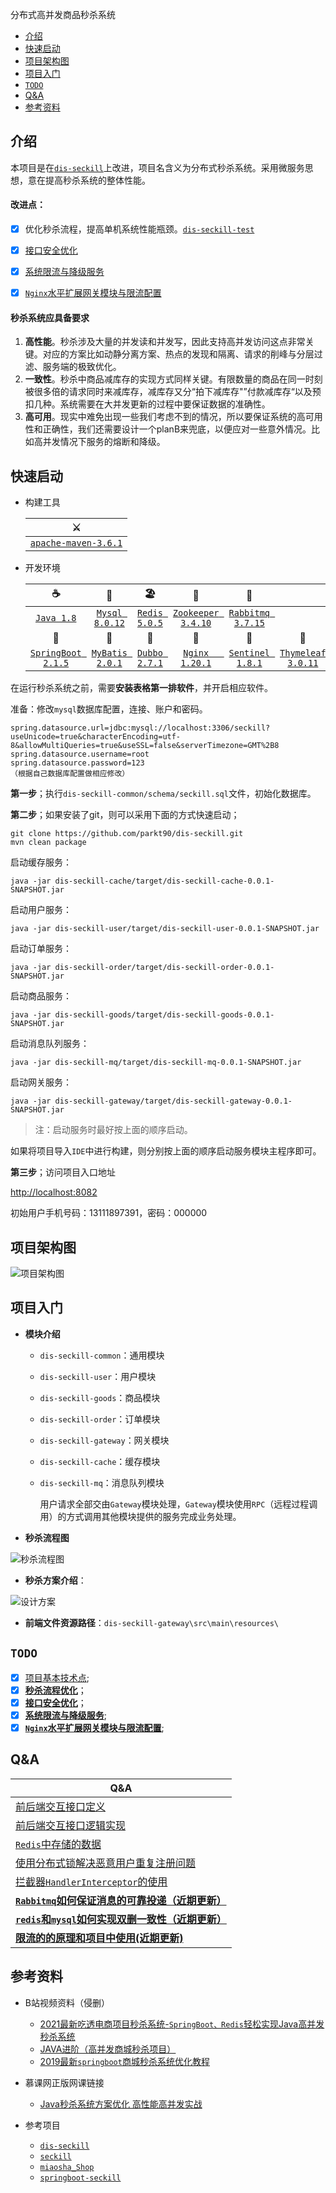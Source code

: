 分布式高并发商品秒杀系统

- [介绍](#介绍)
- [快速启动](#快速启动)
- [项目架构图](#项目架构图)
- [项目入门](#项目入门)
- [`TODO`](#TODO)
- [Q&A](#Q&A)
- [参考资料](#参考资料)


## 介绍

本项目是在[`dis-seckill`](https://github.com/Grootzz/dis-seckill)上改进，项目名含义为分布式秒杀系统。采用微服务思想，意在提高秒杀系统的整体性能。

#### 改进点：

- [x] 优化秒杀流程，提高单机系统性能瓶颈。[`dis-seckill-test`](https://github.com/parkt90/dis-seckill-test)

- [x] [接口安全优化](doc/接口安全优化.md)

- [x] [系统限流与降级服务](doc/系统限流与降级服务.md)

- [x] [`Nginx`水平扩展网关模块与限流配置](doc/nginx.md)

#### 秒杀系统应具备要求

1. **高性能**。秒杀涉及大量的并发读和并发写，因此支持高并发访问这点非常关键。对应的方案比如动静分离方案、热点的发现和隔离、请求的削峰与分层过滤、服务端的极致优化。
2. **一致性**。秒杀中商品减库存的实现方式同样关键。有限数量的商品在同一时刻被很多倍的请求同时来减库存，减库存又分“拍下减库存"”付款减库存“以及预扣几种。系统需要在大并发更新的过程中要保证数据的准确性。
3. **高可用**。现实中难免出现一些我们考虑不到的情况，所以要保证系统的高可用性和正确性，我们还需要设计一个planB来兜底，以便应对一些意外情况。比如高并发情况下服务的熔断和降级。

## 快速启动

- 构建工具

  | ⚔️                                                 |
  | ------------------------------------------------- |
  | [`apache-maven-3.6.1`](https://maven.apache.org/) |

- 开发环境

  |                              ☕                               |                              🌁                               |                              🏖                               |                              🎯                               |                          🦄                          |                                                  |                                              |
  | :----------------------------------------------------------: | :----------------------------------------------------------: | :----------------------------------------------------------: | :----------------------------------------------------------: | :-------------------------------------------------: | :----------------------------------------------: | :------------------------------------------: |
  |          [`Java 1.8`](https://www.java.com/zh-CN/)           |   [`Mysql 8.0.12`](https://dev.mysql.com/downloads/mysql/)   | [`Redis 5.0.5`](https://github.com/zaiyunduan123/Java-Interview/blob/master/notes/database/Redis.md) | [`Zookeeper 3.4.10`](https://github.com/zaiyunduan123/Java-Interview/blob/master/notes/framework/Zookeeper.md) |   [`Rabbitmq 3.7.15`](https://www.rabbitmq.com/)    |                                                  |                                              |
  |                              🧐                               |                              🥇                               |                              🌈                               |                              🍻                               |                          🚀                          |                        📮                         |                      🚏                       |
  | [`SpringBoot 2.1.5`](https://spring.io/projects/spring-boot) | [`MyBatis 2.0.1`](https://mybatis.org/mybatis-3/zh/index.html) | [`Dubbo 2.7.1`](https://github.com/zaiyunduan123/Java-Interview/blob/master/notes/framework/Dubbo.md) |        [`Nginx   1.20.1`](https://www.nginx.cn/doc/)         | [`Sentinel 1.8.1`](https://sentinelguard.io/zh-cn/) | [`Thymeleaf 3.0.11`](https://www.thymeleaf.org/) | [`jmeter 5.4.1`](https://jmeter.apache.org/) |

在运行秒杀系统之前，需要**安装表格第一排软件**，并开启相应软件。

准备：修改`mysql`数据库配置，连接、账户和密码。

```properties
spring.datasource.url=jdbc:mysql://localhost:3306/seckill?useUnicode=true&characterEncoding=utf-8&allowMultiQueries=true&useSSL=false&serverTimezone=GMT%2B8
spring.datasource.username=root
spring.datasource.password=123
（根据自己数据库配置做相应修改）
```

**第一步**；执行`dis-seckill-common/schema/seckill.sql`文件，初始化数据库。

**第二步**；如果安装了git，则可以采用下面的方式快速启动；

```properties
git clone https://github.com/parkt90/dis-seckill.git
mvn clean package
```
启动缓存服务：

```properties
java -jar dis-seckill-cache/target/dis-seckill-cache-0.0.1-SNAPSHOT.jar
```

启动用户服务：

```properties
java -jar dis-seckill-user/target/dis-seckill-user-0.0.1-SNAPSHOT.jar
```

启动订单服务：

```properties
java -jar dis-seckill-order/target/dis-seckill-order-0.0.1-SNAPSHOT.jar
```

启动商品服务：

```properties
java -jar dis-seckill-goods/target/dis-seckill-goods-0.0.1-SNAPSHOT.jar
```

启动消息队列服务：

```properties
java -jar dis-seckill-mq/target/dis-seckill-mq-0.0.1-SNAPSHOT.jar
```

启动网关服务：

```properties
java -jar dis-seckill-gateway/target/dis-seckill-gateway-0.0.1-SNAPSHOT.jar
```

> 注：启动服务时最好按上面的顺序启动。

如果将项目导入`IDE`中进行构建，则分别按上面的顺序启动服务模块主程序即可。

**第三步**；访问项目入口地址

<http://localhost:8082>

初始用户手机号码：13111897391，密码：000000

## 项目架构图



![项目架构图](doc/assets/项目架构图.png)

## 项目入门

- **模块介绍**
  
  - `dis-seckill-common`：通用模块
  - `dis-seckill-user`：用户模块
  - `dis-seckill-goods`：商品模块
  - `dis-seckill-order`：订单模块
  - `dis-seckill-gateway`：网关模块
  - `dis-seckill-cache`：缓存模块
  - `dis-seckill-mq`：消息队列模块
  
     用户请求全部交由`Gateway`模块处理，`Gateway`模块使用`RPC`（远程过程调用）的方式调用其他模块提供的服务完成业务处理。
  
- **秒杀流程图**



<img src="doc/assets/秒杀流程图.png" alt="秒杀流程图"  />

- **秒杀方案介绍**： 

 ![设计方案](doc/assets/设计方案图.png)



- **前端文件资源路径**：`dis-seckill-gateway\src\main\resources\`

## `TODO`

- [x] [项目基本技术点](doc/项目基本技术点.md);
- [x] **[秒杀流程优化](https://github.com/parkt90/dis-seckill-test)**；
- [x] **[接口安全优化](doc/接口安全优化.md)**；
- [x] **[系统限流与降级服务](doc/系统限流与降级服务.md)**;
- [x] **[`Nginx`水平扩展网关模块与限流配置](doc/nginx.md)**;

## Q&A

| Q&A                                                          |
| ------------------------------------------------------------ |
| [前后端交互接口定义](doc/前后端交互接口定义.md)              |
| [前后端交互接口逻辑实现](doc/前后端交互接口逻辑实现.md)      |
| [`Redis`中存储的数据](doc/Redis中存储的数据.md)              |
| [使用分布式锁解决恶意用户重复注册问题](doc/使用分布式锁解决恶意用户重复注册问题.md) |
| [拦截器`HandlerInterceptor`的使用](doc/HandlerInterceptor的使用.md) |
| **[`Rabbitmq`如何保证消息的可靠投递（近期更新）](doc/Rabbitmq.md)** |
| **[`redis`和`mysql`如何实现双删一致性（近期更新）](doc/双删一致.md)** |
| **[限流的的原理和项目中使用(近期更新)](doc/限流原理.md)**    |

## 参考资料

- B站视频资料（侵删）
  - [2021最新吃透电商项目秒杀系统-`SpringBoot、Redis`轻松实现Java高并发秒杀系统](https://www.bilibili.com/video/BV1Cp4y1b7Je?share_source=copy_web)
  - [JAVA进阶（高并发商城秒杀项目）](https://www.bilibili.com/video/BV1Ha4y1e7Uj?share_source=copy_web)
  - [2019最新`springboot`商城秒杀系统优化教程](https://www.bilibili.com/video/BV1QJ411e78B?share_source=copy_web)

- 慕课网正版网课链接
  - [Java秒杀系统方案优化 高性能高并发实战](https://coding.imooc.com/class/168.html)

- 参考项目
  - [`dis-seckill`](https://github.com/Grootzz/dis-seckill)
  - [`seckill`](https://github.com/Grootzz/seckill)
  - [`miaosha_Shop`](https://github.com/MaJesTySA/miaosha_Shop)
  - [`springboot-seckill`](https://github.com/zaiyunduan123/springboot-seckill)






